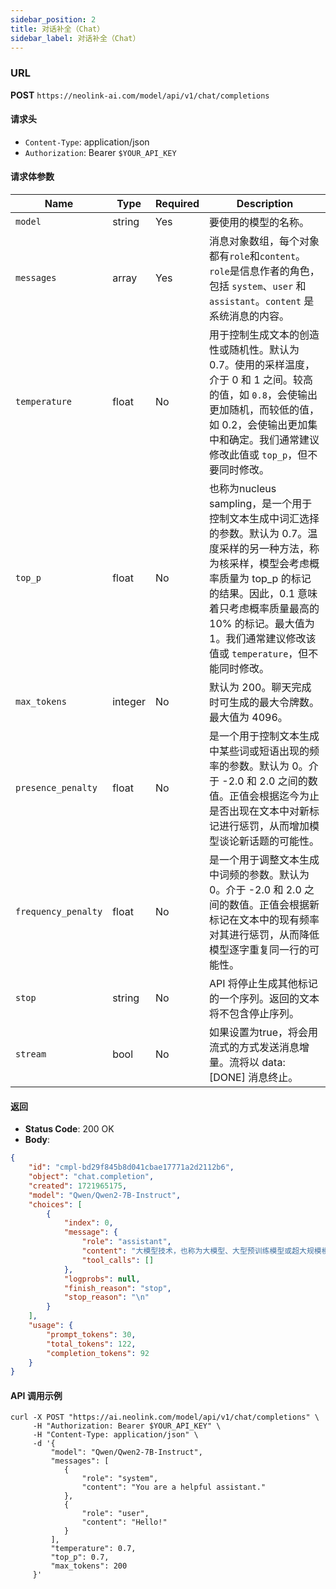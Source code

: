 ```yaml
---
sidebar_position: 2
title: 对话补全（Chat）
sidebar_label: 对话补全（Chat）
---
```



### URL

**POST** `https://neolink-ai.com/model/api/v1/chat/completions`




#### 请求头

- `Content-Type`: application/json
- `Authorization`: Bearer `$YOUR_API_KEY`

#### 请求体参数

| Name          | Type    | Required | Description                                                                                                                                                     |
|---------------|---------|----------|-----------------------------------------------------------------------------------------------------------------------------------------------------------------|
| `model`       | string  | Yes      | 要使用的模型的名称。                                                                                                                                                      |
| `messages`    | array   | Yes      | 消息对象数组，每个对象都有`role`和`content`。`role`是信息作者的角色，包括 `system`、`user` 和 `assistant`。`content` 是系统消息的内容。                                                               |
| `temperature` | float   | No       | 用于控制生成文本的创造性或随机性。默认为 0.7。使用的采样温度，介于 0 和 1 之间。较高的值，如 `0.8`，会使输出更加随机，而较低的值，如 0.2，会使输出更加集中和确定。我们通常建议修改此值或 `top_p`，但不要同时修改。                                         |
| `top_p`       | float   | No       | 也称为nucleus sampling，是一个用于控制文本生成中词汇选择的参数。默认为 0.7。温度采样的另一种方法，称为核采样，模型会考虑概率质量为 top_p 的标记的结果。因此，0.1 意味着只考虑概率质量最高的 10% 的标记。最大值为 1。我们通常建议修改该值或 `temperature`，但不能同时修改。 |
| `max_tokens`  | integer | No       | 默认为 200。聊天完成时可生成的最大令牌数。最大值为 4096。                                                                                                                               |
| `presence_penalty`  | float   | No       | 是一个用于控制文本生成中某些词或短语出现的频率的参数。默认为 0。介于 -2.0 和 2.0 之间的数值。正值会根据迄今为止是否出现在文本中对新标记进行惩罚，从而增加模型谈论新话题的可能性。                                                                 |
| `frequency_penalty`  | float   | No       | 是一个用于调整文本生成中词频的参数。默认为 0。介于 -2.0 和 2.0 之间的数值。正值会根据新标记在文本中的现有频率对其进行惩罚，从而降低模型逐字重复同一行的可能性。                                                                          |
| `stop`  | string  | No       | API 将停止生成其他标记的一个序列。返回的文本将不包含停止序列。                                                                                                               |
| `stream`  | bool    | No       | 如果设置为true，将会用流式的方式发送消息增量。流将以 data: [DONE] 消息终止。                                                                                                                 |

#### 返回

- **Status Code**: 200 OK
- **Body**:

```json
{
    "id": "cmpl-bd29f845b8d041cbae17771a2d2112b6",
    "object": "chat.completion",
    "created": 1721965175,
    "model": "Qwen/Qwen2-7B-Instruct",
    "choices": [
        {
            "index": 0,
            "message": {
                "role": "assistant",
                "content": "大模型技术，也称为大模型、大型预训练模型或超大规模模型。",
                "tool_calls": []
            },
            "logprobs": null,
            "finish_reason": "stop",
            "stop_reason": "\n"
        }
    ],
    "usage": {
        "prompt_tokens": 30,
        "total_tokens": 122,
        "completion_tokens": 92
    }
}

```

#### API 调用示例

```curl
curl -X POST "https://ai.neolink.com/model/api/v1/chat/completions" \
     -H "Authorization: Bearer $YOUR_API_KEY" \
     -H "Content-Type: application/json" \
     -d '{
         "model": "Qwen/Qwen2-7B-Instruct",
         "messages": [
            {
                "role": "system",
                "content": "You are a helpful assistant."
            },
            {
                "role": "user",
                "content": "Hello!"
            }
         ],
         "temperature": 0.7,
         "top_p": 0.7,
         "max_tokens": 200
     }'
```
